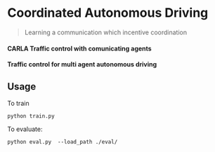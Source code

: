 # Coordinated Autonomous Driving

> Learning a communication which incentive coordination

#### CARLA Traffic control with comunicating agents
#### Traffic control for multi agent autonomous driving

## Usage
To train 

```
python train.py
```

To evaluate:
```
python eval.py  --load_path ./eval/
```